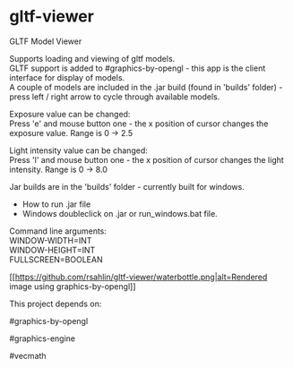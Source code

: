 # gltf-viewer

GLTF Model Viewer

Supports loading and viewing of gltf models.  
GLTF support is added to #graphics-by-opengl - this app is the client interface for display of models.  
A couple of models are included in the .jar build (found in 'builds' folder) - press left / right arrow to cycle through available models.  

Exposure value can be changed:  
Press 'e' and mouse button one - the x position of cursor changes the exposure value. Range is 0 -> 2.5  

Light intensity value can be changed:  
Press 'l' and mouse button one - the x position of cursor changes the light intensity. Range is 0 -> 8.0  


Jar builds are in the 'builds' folder - currently built for windows.  

- How to run .jar file  
- Windows doubleclick on .jar or run_windows.bat file.  

Command line arguments:   
WINDOW-WIDTH=INT  
WINDOW-HEIGHT=INT  
FULLSCREEN=BOOLEAN  

[[https://github.com/rsahlin/gltf-viewer/waterbottle.png|alt=Rendered image using graphics-by-opengl]]

This project depends on:  

#graphics-by-opengl  

#graphics-engine  

#vecmath  





